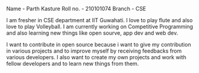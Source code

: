 Name - Parth Kasture
Roll no. - 210101074
Branch - CSE

I am fresher in CSE department at IIT Guwahati.
I love to play flute and also love to play Volleyball.
I am currently working on Competitive Programming and also learning new things like open sourve, app dev and web dev.


I want to contribute in open source because i want to give my contribution in various projects and to improve myself by receiving feedbacks from various developers. I also want to create my own projects and work with fellow developers and to learn new things from them.
